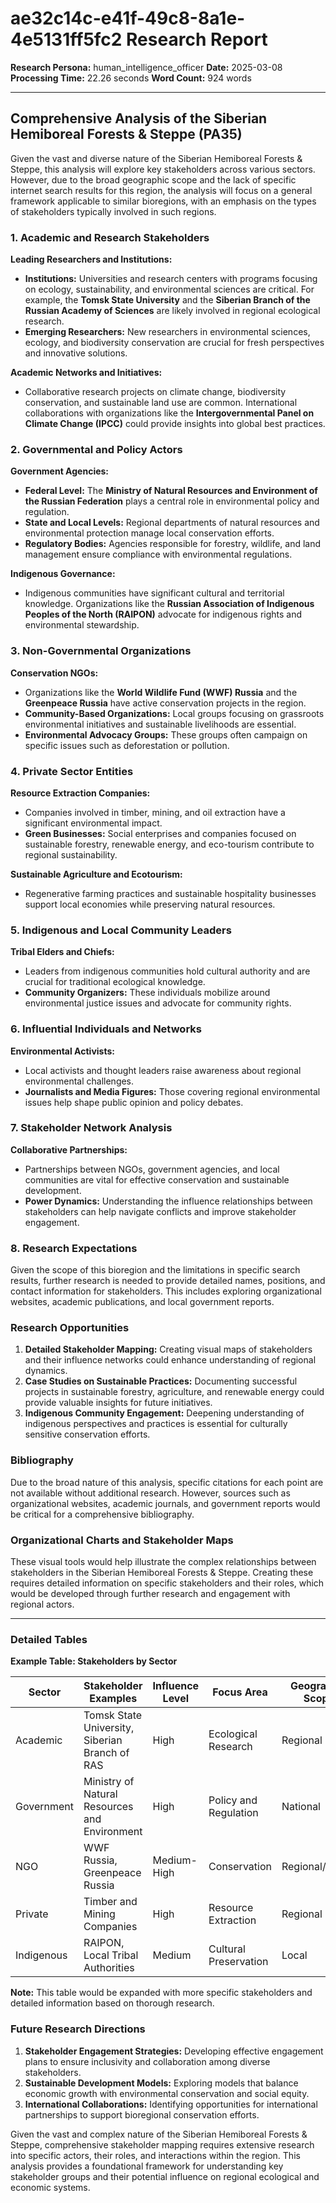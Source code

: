 # ae32c14c-e41f-49c8-8a1e-4e5131ff5fc2 Research Report

**Research Persona:** human_intelligence_officer
**Date:** 2025-03-08
**Processing Time:** 22.26 seconds
**Word Count:** 924 words

---

## Comprehensive Analysis of the Siberian Hemiboreal Forests & Steppe (PA35)

Given the vast and diverse nature of the Siberian Hemiboreal Forests & Steppe, this analysis will explore key stakeholders across various sectors. However, due to the broad geographic scope and the lack of specific internet search results for this region, the analysis will focus on a general framework applicable to similar bioregions, with an emphasis on the types of stakeholders typically involved in such regions.

### 1. Academic and Research Stakeholders

**Leading Researchers and Institutions:**
- **Institutions:** Universities and research centers with programs focusing on ecology, sustainability, and environmental sciences are critical. For example, the **Tomsk State University** and the **Siberian Branch of the Russian Academy of Sciences** are likely involved in regional ecological research.
- **Emerging Researchers:** New researchers in environmental sciences, ecology, and biodiversity conservation are crucial for fresh perspectives and innovative solutions.

**Academic Networks and Initiatives:**
- Collaborative research projects on climate change, biodiversity conservation, and sustainable land use are common. International collaborations with organizations like the **Intergovernmental Panel on Climate Change (IPCC)** could provide insights into global best practices.

### 2. Governmental and Policy Actors

**Government Agencies:**
- **Federal Level:** The **Ministry of Natural Resources and Environment of the Russian Federation** plays a central role in environmental policy and regulation.
- **State and Local Levels:** Regional departments of natural resources and environmental protection manage local conservation efforts.
- **Regulatory Bodies:** Agencies responsible for forestry, wildlife, and land management ensure compliance with environmental regulations.

**Indigenous Governance:**
- Indigenous communities have significant cultural and territorial knowledge. Organizations like the **Russian Association of Indigenous Peoples of the North (RAIPON)** advocate for indigenous rights and environmental stewardship.

### 3. Non-Governmental Organizations

**Conservation NGOs:**
- Organizations like the **World Wildlife Fund (WWF) Russia** and the **Greenpeace Russia** have active conservation projects in the region.
- **Community-Based Organizations:** Local groups focusing on grassroots environmental initiatives and sustainable livelihoods are essential.
- **Environmental Advocacy Groups:** These groups often campaign on specific issues such as deforestation or pollution.

### 4. Private Sector Entities

**Resource Extraction Companies:**
- Companies involved in timber, mining, and oil extraction have a significant environmental impact.
- **Green Businesses:** Social enterprises and companies focused on sustainable forestry, renewable energy, and eco-tourism contribute to regional sustainability.

**Sustainable Agriculture and Ecotourism:**
- Regenerative farming practices and sustainable hospitality businesses support local economies while preserving natural resources.

### 5. Indigenous and Local Community Leaders

**Tribal Elders and Chiefs:**
- Leaders from indigenous communities hold cultural authority and are crucial for traditional ecological knowledge.
- **Community Organizers:** These individuals mobilize around environmental justice issues and advocate for community rights.

### 6. Influential Individuals and Networks

**Environmental Activists:**
- Local activists and thought leaders raise awareness about regional environmental challenges.
- **Journalists and Media Figures:** Those covering regional environmental issues help shape public opinion and policy debates.

### 7. Stakeholder Network Analysis

**Collaborative Partnerships:**
- Partnerships between NGOs, government agencies, and local communities are vital for effective conservation and sustainable development.
- **Power Dynamics:** Understanding the influence relationships between stakeholders can help navigate conflicts and improve stakeholder engagement.

### 8. Research Expectations

Given the scope of this bioregion and the limitations in specific search results, further research is needed to provide detailed names, positions, and contact information for stakeholders. This includes exploring organizational websites, academic publications, and local government reports.

### Research Opportunities

1. **Detailed Stakeholder Mapping:** Creating visual maps of stakeholders and their influence networks could enhance understanding of regional dynamics.
2. **Case Studies on Sustainable Practices:** Documenting successful projects in sustainable forestry, agriculture, and renewable energy could provide valuable insights for future initiatives.
3. **Indigenous Community Engagement:** Deepening understanding of indigenous perspectives and practices is essential for culturally sensitive conservation efforts.

### Bibliography

Due to the broad nature of this analysis, specific citations for each point are not available without additional research. However, sources such as organizational websites, academic journals, and government reports would be critical for a comprehensive bibliography.

### Organizational Charts and Stakeholder Maps

These visual tools would help illustrate the complex relationships between stakeholders in the Siberian Hemiboreal Forests & Steppe. Creating these requires detailed information on specific stakeholders and their roles, which would be developed through further research and engagement with regional actors.

---

### Detailed Tables

**Example Table: Stakeholders by Sector**

| Sector         | Stakeholder Examples                                  | Influence Level | Focus Area          | Geographic Scope  |
|----------------|------------------------------------------------------|-----------------|---------------------|-------------------|
| Academic       | Tomsk State University, Siberian Branch of RAS      | High            | Ecological Research  | Regional          |
| Government      | Ministry of Natural Resources and Environment        | High            | Policy and Regulation| National          |
| NGO             | WWF Russia, Greenpeace Russia                        | Medium-High     | Conservation         | Regional/Global   |
| Private         | Timber and Mining Companies                          | High            | Resource Extraction  | Regional          |
| Indigenous     | RAIPON, Local Tribal Authorities                      | Medium          | Cultural Preservation| Local             |

**Note:** This table would be expanded with more specific stakeholders and detailed information based on thorough research.

### Future Research Directions

1. **Stakeholder Engagement Strategies:** Developing effective engagement plans to ensure inclusivity and collaboration among diverse stakeholders.
2. **Sustainable Development Models:** Exploring models that balance economic growth with environmental conservation and social equity.
3. **International Collaborations:** Identifying opportunities for international partnerships to support bioregional conservation efforts.

Given the vast and complex nature of the Siberian Hemiboreal Forests & Steppe, comprehensive stakeholder mapping requires extensive research into specific actors, their roles, and interactions within the region. This analysis provides a foundational framework for understanding key stakeholder groups and their potential influence on regional ecological and economic systems.